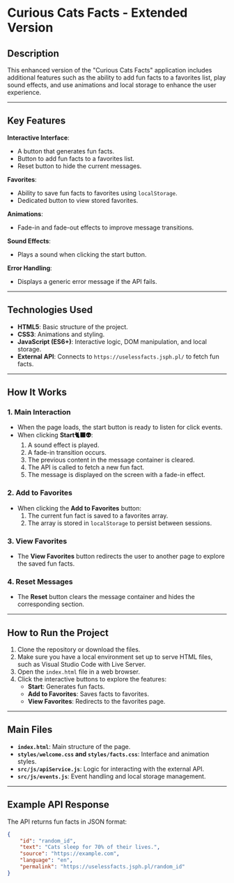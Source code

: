 # Curious Cats Facts - Extended Version

## Description
This enhanced version of the "Curious Cats Facts" application includes additional features such as the ability to add fun facts to a favorites list, play sound effects, and use animations and local storage to enhance the user experience.

---

## Key Features

**Interactive Interface**:
- A button that generates fun facts.
- Button to add fun facts to a favorites list.
- Reset button to hide the current messages.

**Favorites**:
- Ability to save fun facts to favorites using `localStorage`.
- Dedicated button to view stored favorites.

**Animations**:
- Fade-in and fade-out effects to improve message transitions.

**Sound Effects**:
- Plays a sound when clicking the start button.

**Error Handling**:
- Displays a generic error message if the API fails.

---

## Technologies Used

- **HTML5**: Basic structure of the project.
- **CSS3**: Animations and styling.
- **JavaScript (ES6+)**: Interactive logic, DOM manipulation, and local storage.
- **External API**: Connects to `https://uselessfacts.jsph.pl/` to fetch fun facts.

---

## How It Works

### 1. Main Interaction
- When the page loads, the start button is ready to listen for click events.
- When clicking **Start🐈‍⬛👽**:
  1. A sound effect is played.
  2. A fade-in transition occurs.
  3. The previous content in the message container is cleared.
  4. The API is called to fetch a new fun fact.
  5. The message is displayed on the screen with a fade-in effect.

### 2. Add to Favorites
- When clicking the **Add to Favorites** button:
  1. The current fun fact is saved to a favorites array.
  2. The array is stored in `localStorage` to persist between sessions.

### 3. View Favorites
- The **View Favorites** button redirects the user to another page to explore the saved fun facts.

### 4. Reset Messages
- The **Reset** button clears the message container and hides the corresponding section.

---

## How to Run the Project

1. Clone the repository or download the files.
2. Make sure you have a local environment set up to serve HTML files, such as Visual Studio Code with Live Server.
3. Open the `index.html` file in a web browser.
4. Click the interactive buttons to explore the features:
   - **Start**: Generates fun facts.
   - **Add to Favorites**: Saves facts to favorites.
   - **View Favorites**: Redirects to the favorites page.

---

## Main Files

- **`index.html`**: Main structure of the page.
- **`styles/welcome.css` and `styles/facts.css`**: Interface and animation styles.
- **`src/js/apiService.js`**: Logic for interacting with the external API.
- **`src/js/events.js`**: Event handling and local storage management.

---

## Example API Response
The API returns fun facts in JSON format:
```json
{
    "id": "random_id",
    "text": "Cats sleep for 70% of their lives.",
    "source": "https://example.com",
    "language": "en",
    "permalink": "https://uselessfacts.jsph.pl/random_id"
}
